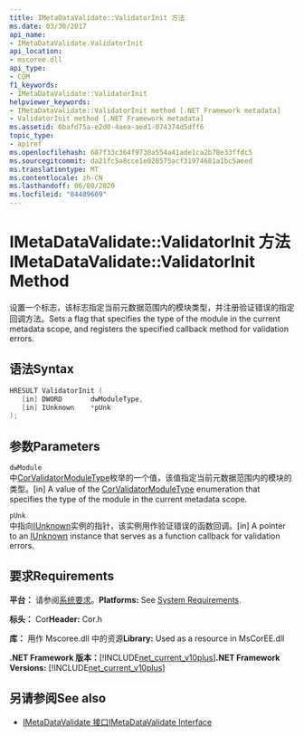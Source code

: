 ```yaml
---
title: IMetaDataValidate::ValidatorInit 方法
ms.date: 03/30/2017
api_name:
- IMetaDataValidate.ValidatorInit
api_location:
- mscoree.dll
api_type:
- COM
f1_keywords:
- IMetaDataValidate::ValidatorInit
helpviewer_keywords:
- IMetaDataValidate::ValidatorInit method [.NET Framework metadata]
- ValidatorInit method [.NET Framework metadata]
ms.assetid: 6bafd75a-e2d0-4aea-aed1-074374d5dff6
topic_type:
- apiref
ms.openlocfilehash: 687f33c364f9730a554a41ade1ca2b78e33ffdc5
ms.sourcegitcommit: da21fc5a8cce1e028575acf31974681a1bc5aeed
ms.translationtype: MT
ms.contentlocale: zh-CN
ms.lasthandoff: 06/08/2020
ms.locfileid: "84489669"
---
```

# <a name="imetadatavalidatevalidatorinit-method"></a><span data-ttu-id="6f231-102">IMetaDataValidate::ValidatorInit 方法</span><span class="sxs-lookup"><span data-stu-id="6f231-102">IMetaDataValidate::ValidatorInit Method</span></span>
<span data-ttu-id="6f231-103">设置一个标志，该标志指定当前元数据范围内的模块类型，并注册验证错误的指定回调方法。</span><span class="sxs-lookup"><span data-stu-id="6f231-103">Sets a flag that specifies the type of the module in the current metadata scope, and registers the specified callback method for validation errors.</span></span>  
  
## <a name="syntax"></a><span data-ttu-id="6f231-104">语法</span><span class="sxs-lookup"><span data-stu-id="6f231-104">Syntax</span></span>  
  
```cpp  
HRESULT ValidatorInit (  
   [in] DWORD       dwModuleType,  
   [in] IUnknown    *pUnk  
);  
```  
  
## <a name="parameters"></a><span data-ttu-id="6f231-105">参数</span><span class="sxs-lookup"><span data-stu-id="6f231-105">Parameters</span></span>  
 `dwModule`  
 <span data-ttu-id="6f231-106">中[CorValidatorModuleType](corvalidatormoduletype-enumeration.md)枚举的一个值，该值指定当前元数据范围内的模块的类型。</span><span class="sxs-lookup"><span data-stu-id="6f231-106">[in] A value of the [CorValidatorModuleType](corvalidatormoduletype-enumeration.md) enumeration that specifies the type of the module in the current metadata scope.</span></span>  
  
 `pUnk`  
 <span data-ttu-id="6f231-107">中指向[IUnknown](/cpp/atl/iunknown)实例的指针，该实例用作验证错误的函数回调。</span><span class="sxs-lookup"><span data-stu-id="6f231-107">[in] A pointer to an [IUnknown](/cpp/atl/iunknown) instance that serves as a function callback for validation errors.</span></span>  
  
## <a name="requirements"></a><span data-ttu-id="6f231-108">要求</span><span class="sxs-lookup"><span data-stu-id="6f231-108">Requirements</span></span>  
 <span data-ttu-id="6f231-109">**平台：** 请参阅[系统要求](../../get-started/system-requirements.md)。</span><span class="sxs-lookup"><span data-stu-id="6f231-109">**Platforms:** See [System Requirements](../../get-started/system-requirements.md).</span></span>  
  
 <span data-ttu-id="6f231-110">**标头：** Cor</span><span class="sxs-lookup"><span data-stu-id="6f231-110">**Header:** Cor.h</span></span>  
  
 <span data-ttu-id="6f231-111">**库：** 用作 Mscoree.dll 中的资源</span><span class="sxs-lookup"><span data-stu-id="6f231-111">**Library:** Used as a resource in MsCorEE.dll</span></span>  
  
 <span data-ttu-id="6f231-112">**.NET Framework 版本：**[!INCLUDE[net_current_v10plus](../../../../includes/net-current-v10plus-md.md)]</span><span class="sxs-lookup"><span data-stu-id="6f231-112">**.NET Framework Versions:** [!INCLUDE[net_current_v10plus](../../../../includes/net-current-v10plus-md.md)]</span></span>  
  
## <a name="see-also"></a><span data-ttu-id="6f231-113">另请参阅</span><span class="sxs-lookup"><span data-stu-id="6f231-113">See also</span></span>

- [<span data-ttu-id="6f231-114">IMetaDataValidate 接口</span><span class="sxs-lookup"><span data-stu-id="6f231-114">IMetaDataValidate Interface</span></span>](imetadatavalidate-interface.md)
